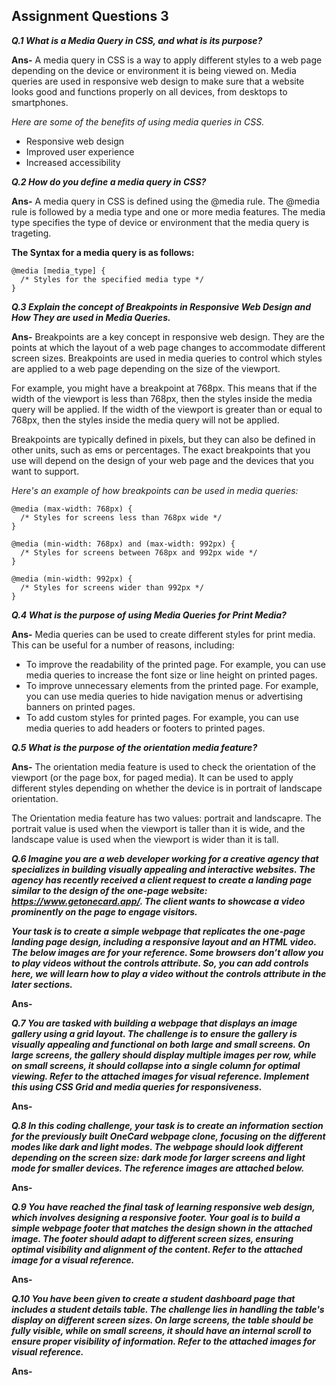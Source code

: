 ## Assignment Questions 3

**_Q.1 What is a Media Query in CSS, and what is its purpose?_**

**Ans-** A media query in CSS is a way to apply different styles to  a web page depending on the device or environment it is being viewed on. Media queries are used in responsive web design to make sure that a website looks good and functions properly on all devices, from desktops to smartphones.

_Here are some of the benefits of using media queries in CSS._

- Responsive web design
- Improved user experience
- Increased accessibility


**_Q.2 How do you define a media query in CSS?_**

**Ans-** A media query in CSS is defined using the @media rule. The @media rule is followed by a media type and one or more media features. The media type specifies the type of device or environment that the media
query is trageting.

**The Syntax for a media query is as follows:**
```
@media [media_type] {
  /* Styles for the specified media type */
}
```

**_Q.3 Explain the concept of Breakpoints in Responsive Web Design and How They are used in Media Queries._**

**Ans-** Breakpoints are a key concept in responsive web design. They are the points at which the layout of a web page changes to accommodate different screen sizes. Breakpoints are used in media queries to control which styles are applied to a web page depending on the size of the viewport.

For example, you might have a breakpoint at 768px. This means that if the width of the viewport is less than 768px, then the styles inside the media query will be applied. If the width of the viewport is greater than or equal to 768px, then the styles inside the media query will not be applied.

Breakpoints are typically defined in pixels, but they can also be defined in other units, such as ems or percentages. The exact breakpoints that you use will depend on the design of your web page and the devices that you want to support.

_Here's an example of how breakpoints can be used in media queries:_

```
@media (max-width: 768px) {
  /* Styles for screens less than 768px wide */
}

@media (min-width: 768px) and (max-width: 992px) {
  /* Styles for screens between 768px and 992px wide */
}

@media (min-width: 992px) {
  /* Styles for screens wider than 992px */
}
```

**_Q.4 What is the purpose of using Media Queries for Print Media?_**

**Ans-** Media queries can be used to create different styles for print media. This can be useful for a number of reasons, including:

- To improve the readability of the printed page. For example, you can use media queries to increase the font size or line height on printed pages.
- To improve unnecessary elements from the printed page. For example, you can use media queries to hide navigation menus or advertising banners on printed pages.
- To add custom styles for printed pages. For example, you can use media queries to add headers or footers to printed pages.

**_Q.5 What is the purpose of the orientation media feature?_**

**Ans-** The orientation media feature is used to check the orientation of the viewport (or the page box, for paged media). It can be used to apply different styles depending on whether the device is in portrait of landscape orientation.

The Orientation media feature has two values: portrait and landscapre. The portrait value is used when the viewport is taller than it is wide, and the landscape value is used when the viewport is wider than it is tall.


**_Q.6 Imagine you are a web developer working for a creative agency that specializes in building visually appealing and interactive websites. The agency has recently received a client request to create a landing page similar to the design of the one-page website: https://www.getonecard.app/. The client wants to showcase a video prominently on the page to engage visitors._**

**_Your task is to create a simple webpage that replicates the one-page landing page design, including a responsive layout and an HTML video. The below images are for your reference. Some browsers don’t allow you to play videos without the controls attribute. So, you can add controls here, we will learn how to play a video without the controls attribute in the later sections._**

**Ans-** 

**_Q.7 You are tasked with building a webpage that displays an image gallery using a grid layout. The challenge is to ensure the gallery is visually appealing and functional on both large and small screens. On large screens, the gallery should display multiple images per row, while on small screens, it should collapse into a single column for optimal viewing. Refer to the attached images for visual reference. Implement this using CSS Grid and media queries for responsiveness._**

**Ans-**

**_Q.8 In this coding challenge, your task is to create an information section for the previously built OneCard webpage clone, focusing on the different modes like dark and light modes. The webpage should look different depending on the screen size: dark mode for larger screens and light mode for smaller devices. The reference images are attached below._**

**Ans-** 


**_Q.9 You have reached the final task of learning responsive web design, which involves designing a responsive footer. Your goal is to build a simple webpage footer that matches the design shown in the attached image. The footer should adapt to different screen sizes, ensuring optimal visibility and alignment of the content. Refer to the attached image for a visual reference._**

**Ans-**


**_Q.10 You have been given to create a student dashboard page that includes a student details table. The challenge lies in handling the table's display on different screen sizes. On large screens, the table should be fully visible, while on small screens, it should have an internal scroll to ensure proper visibility of information. Refer to the attached images for visual reference._**

**Ans-** 
